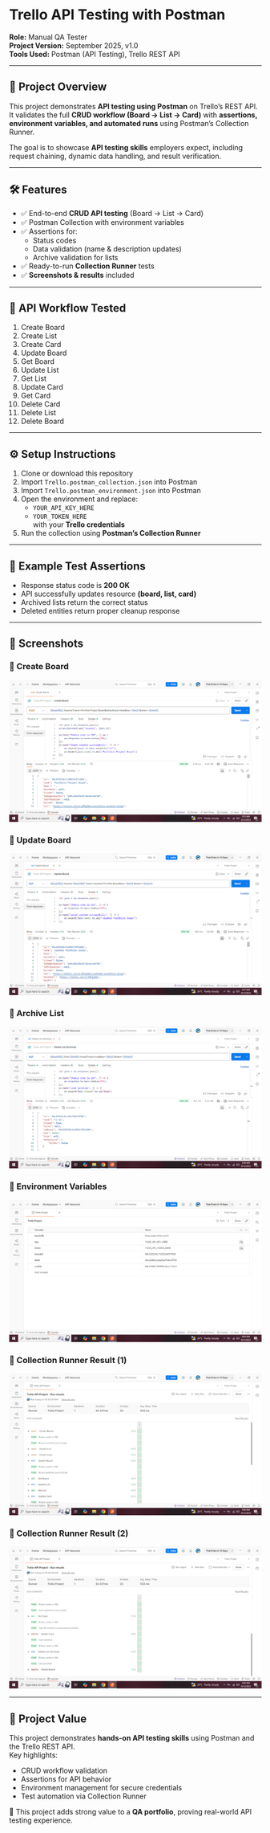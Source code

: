 # Trello API Testing with Postman

**Role:** Manual QA Tester  
**Project Version:** September 2025, v1.0  
**Tools Used:** Postman (API Testing), Trello REST API  

---

## 📌 Project Overview
This project demonstrates **API testing using Postman** on Trello’s REST API.  
It validates the full **CRUD workflow (Board → List → Card)** with **assertions, environment variables, and automated runs** using Postman’s Collection Runner.  

The goal is to showcase **API testing skills** employers expect, including request chaining, dynamic data handling, and result verification.

---

## 🛠️ Features
- ✅ End-to-end **CRUD API testing** (Board → List → Card)  
- ✅ Postman Collection with environment variables  
- ✅ Assertions for:
  - Status codes  
  - Data validation (name & description updates)  
  - Archive validation for lists  
- ✅ Ready-to-run **Collection Runner** tests  
- ✅ **Screenshots & results** included  

---

## 🔄 API Workflow Tested
1. Create Board  
2. Create List  
3. Create Card  
4. Update Board  
5. Get Board  
6. Update List  
7. Get List  
8. Update Card  
9. Get Card  
10. Delete Card  
11. Delete List  
12. Delete Board  

---

## ⚙️ Setup Instructions
1. Clone or download this repository  
2. Import `Trello.postman_collection.json` into Postman  
3. Import `Trello.postman_environment.json` into Postman  
4. Open the environment and replace:
   - `YOUR_API_KEY_HERE`  
   - `YOUR_TOKEN_HERE`  
   with your **Trello credentials**  
5. Run the collection using **Postman’s Collection Runner**  

---

## 🧪 Example Test Assertions
- Response status code is **200 OK**  
- API successfully updates resource **(board, list, card)**  
- Archived lists return the correct status  
- Deleted entities return proper cleanup response  

---

## 📸 Screenshots

### 🔹 Create Board
![Create Board](screenshots/create-board.png)

### 🔹 Update Board
![Update Board](screenshots/update-board.png)

### 🔹 Archive List
![Archive List](screenshots/archive-list.png)

### 🔹 Environment Variables
![Environment](screenshots/environment.png)

### 🔹 Collection Runner Result (1)
![Runner Result 1](screenshots/runner-result-1.png)

### 🔹 Collection Runner Result (2)
![Runner Result 2](screenshots/runner-result-2.png)

---

## 🎯 Project Value
This project demonstrates **hands-on API testing skills** using Postman and the Trello REST API.  
Key highlights:  
- CRUD workflow validation  
- Assertions for API behavior  
- Environment management for secure credentials  
- Test automation via Collection Runner  

📌 This project adds strong value to a **QA portfolio**, proving real-world API testing experience.  
